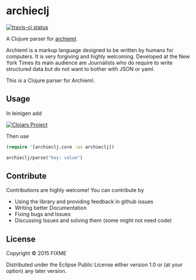 # archieclj

[![travis-ci status](https://travis-ci.org/mihi-tr/archieclj.svg)](https://travis-ci.org/mihi-tr/archieclj)

A Clojure parser for [archieml](http://archieml.org).

Archieml is a markup language designed to be written by humans for
computers. It is very forgiving and highly welcoming. Developed at the New
York Times its main audience are Journalists who do require to write
structured data but do not want to bother with JSON or yaml. 

This is a Clojure parser for Archieml. 

## Usage

In leinigen add

[![Clojars
Project](http://clojars.org/archieclj/latest-version.svg)](http://clojars.org/archieclj)

Then use

```clojure
(require '[archieclj.core :as archieclj])

archieclj/parse("key: value")
```

## Contribute

Contributions are highly welcome! You can contribute by

* Using the library and providing feedback in github issues
* Writing better Documentation
* Fixing bugs and Issues 
* Discussing Issues and solving them (some might not need code)

## License

Copyright © 2015 FIXME

Distributed under the Eclipse Public License either version 1.0 or (at
your option) any later version.
